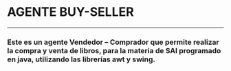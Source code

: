 # AGENTE BUY-SELLER

------------

### Este es un agente Vendedor – Comprador que permite realizar la compra y venta de libros, para la materia de SAI programado en java, utilizando las librerías awt y swing.
